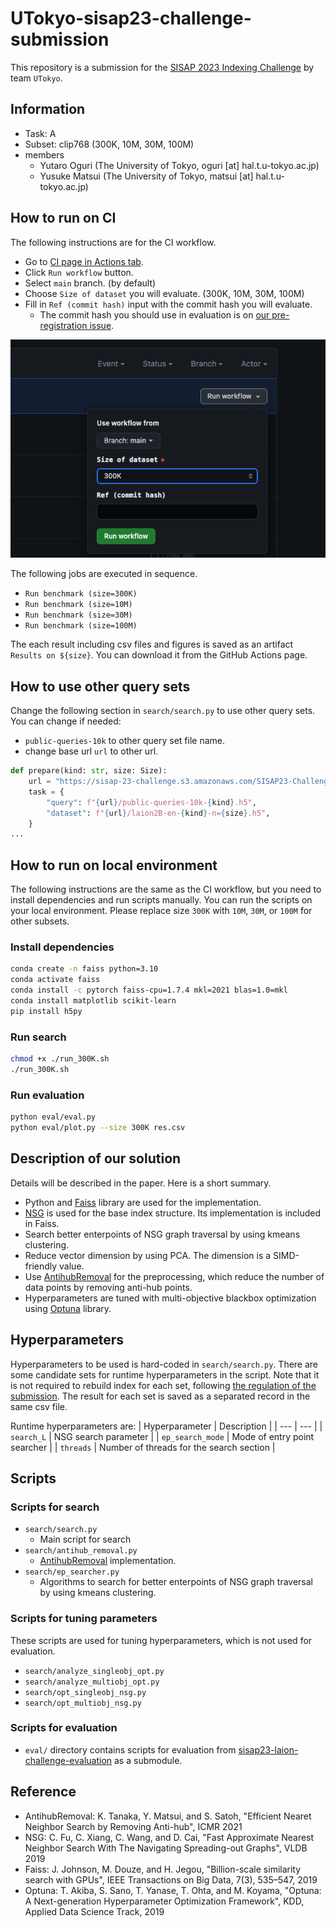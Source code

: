 # UTokyo-sisap23-challenge-submission

This repository is a submission for the [SISAP 2023 Indexing Challenge](https://sisap-challenges.github.io/) by team `UTokyo`.

## Information
- Task: A
- Subset: clip768 (300K, 10M, 30M, 100M)
- members
  - Yutaro Oguri (The University of Tokyo, oguri [at] hal.t.u-tokyo.ac.jp)
  - Yusuke Matsui (The University of Tokyo, matsui [at] hal.t.u-tokyo.ac.jp)

## How to run on CI
The following instructions are for the CI workflow. 

- Go to [CI page in Actions tab](https://github.com/mti-lab/UTokyo-sisap23-challenge-submission/actions/workflows/ci.yml).
- Click `Run workflow` button.
- Select `main` branch. (by default)
- Choose `Size of dataset` you will evaluate. (300K, 10M, 30M, 100M)
- Fill in `Ref (commit hash)` input with the commit hash you will evaluate.
  - The commit hash you should use in evaluation is on [our pre-registration issue](https://github.com/sisap-challenges/challenge2023/issues/2).


![CI page](./image/ci_instruction.png)


The following jobs are executed in sequence.
- `Run benchmark (size=300K)`
- `Run benchmark (size=10M)`
- `Run benchmark (size=30M)`
- `Run benchmark (size=100M)`

The each result including csv files and figures is saved as an artifact `Results on ${size}`. You can download it from the GitHub Actions page.

## How to use other query sets
Change the following section in `search/search.py` to use other query sets.
You can change if needed:
- `public-queries-10k` to other query set file name.
- change base url `url` to other url.

```python
def prepare(kind: str, size: Size):
    url = "https://sisap-23-challenge.s3.amazonaws.com/SISAP23-Challenge"
    task = {
        "query": f"{url}/public-queries-10k-{kind}.h5",
        "dataset": f"{url}/laion2B-en-{kind}-n={size}.h5",
    }
...
```

## How to run on local environment
The following instructions are the same as the CI workflow, but you need to install dependencies and run scripts manually. You can run the scripts on your local environment.
Please replace size `300K` with `10M`, `30M`, or `100M` for other subsets.

### Install dependencies
```bash
conda create -n faiss python=3.10
conda activate faiss
conda install -c pytorch faiss-cpu=1.7.4 mkl=2021 blas=1.0=mkl
conda install matplotlib scikit-learn
pip install h5py
```

### Run search
```bash
chmod +x ./run_300K.sh
./run_300K.sh
```

### Run evaluation
```bash
python eval/eval.py
python eval/plot.py --size 300K res.csv
```

## Description of our solution
Details will be described in the paper. Here is a short summary.

- Python and [Faiss](https://github.com/facebookresearch/faiss) library are used for the implementation.
- [NSG](https://github.com/ZJULearning/nsg) is used for the base index structure. Its implementation is included in Faiss.
- Search better enterpoints of NSG graph traversal by using kmeans clustering.
- Reduce vector dimension by using PCA. The dimension is a SIMD-friendly value.
- Use [AntihubRemoval](https://github.com/naaktslaktauge/antihub-removal) for the preprocessing, which reduce the number of data points by removing anti-hub points.
- Hyperparameters are tuned with multi-objective blackbox optimization using [Optuna](https://optuna.readthedocs.io/en/stable/index.html) library.

## Hyperparameters
Hyperparameters to be used is hard-coded in `search/search.py`.
There are some candidate sets for runtime hyperparameters in the script. Note that it is not required to rebuild index for each set, following [the regulation of the submission](https://github.com/sisap-challenges/challenge2023/discussions/10). The result for each set is saved as a separated record in the same csv file.

Runtime hyperparameters are:
| Hyperparameter | Description |
| --- | --- |
| `search_L` | NSG search parameter |
| `ep_search_mode` | Mode of entry point searcher |
| `threads` | Number of threads for the search section |

## Scripts
### Scripts for search
- `search/search.py`
  - Main script for search
- `search/antihub_removal.py`
  - [AntihubRemoval](https://github.com/naaktslaktauge/antihub-removal) implementation.
- `search/ep_searcher.py`
  - Algorithms to search for better enterpoints of NSG graph traversal by using kmeans clustering.

### Scripts for tuning parameters
These scripts are used for tuning hyperparameters, which is not used for evaluation.

- `search/analyze_singleobj_opt.py`
- `search/analyze_multiobj_opt.py`
- `search/opt_singleobj_nsg.py`
- `search/opt_multiobj_nsg.py`

### Scripts for evaluation
- `eval/` directory contains scripts for evaluation from [sisap23-laion-challenge-evaluation](https://github.com/sisap-challenges/sisap23-laion-challenge-evaluation/tree/master) as a submodule.

## Reference
- AntihubRemoval: K. Tanaka, Y. Matsui, and S. Satoh, "Efficient Nearet Neighbor Search by Removing Anti-hub", ICMR 2021
- NSG: C. Fu, C. Xiang, C. Wang, and D. Cai, "Fast Approximate Nearest Neighbor Search With The Navigating Spreading-out Graphs", VLDB 2019
- Faiss: J. Johnson, M. Douze, and H. Jegou, "Billion-scale similarity search with GPUs", IEEE Transactions on Big Data, 7(3), 535–547, 2019
- Optuna: T. Akiba, S. Sano, T. Yanase, T. Ohta, and M. Koyama, "Optuna: A Next-generation Hyperparameter Optimization Framework", KDD, Applied Data Science Track, 2019
